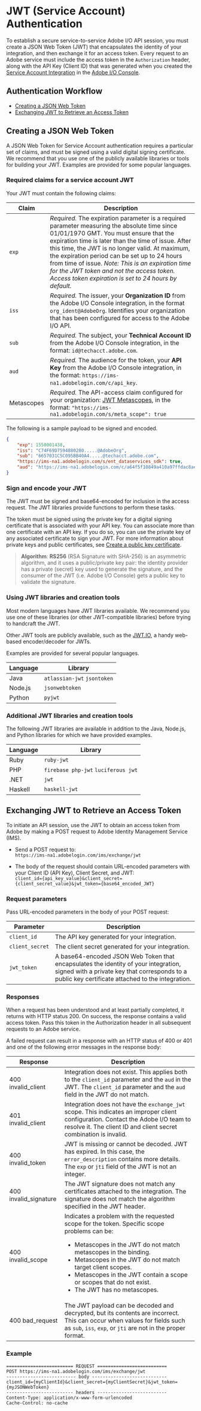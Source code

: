 
# JWT (Service Account) Authentication

To establish a secure service-to-service Adobe I/O API session, you must create a JSON Web Token (JWT) that encapsulates the identity of your integration, and then exchange it for an access token. Every request to an Adobe service must include the access token in the `Authorization` header, along with the API Key (Client ID) that was generated when you created the [Service Account Integration](../AuthenticationOverview/ServiceAccountIntegration.md) in the [Adobe I/O Console](https://console.adobe.io/).

## Authentication Workflow

- [Creating a JSON Web Token](#creating-a-json-web-token)
- [Exchanging JWT to Retrieve an Access Token](#exchanging-jwt-to-retrieve-an-access-token)

## Creating a JSON Web Token

A JSON Web Token for Service Account authentication requires a particular set of claims, and must be signed using a valid digital signing certificate. We recommend that you use one of the publicly available libraries or tools for building your JWT. Examples are provided for some popular languages.


### Required claims for a service account JWT
Your JWT must contain the following claims:

| Claim | Description |
|---|---|
| `exp` | _Required._ The expiration parameter is a required parameter measuring the absolute time since 01/01/1970 GMT. You must ensure that the expiration time is later than the time of issue. After this time, the JWT is no longer valid. At maximum, the expiration period can be set up to 24 hours from time of issue. *Note: This is an expiration time for the JWT token and not the access token. Access token expiration is set to 24 hours by default.* |
| `iss` | _Required._ The issuer, your **Organization ID** from the Adobe I/O Console integration, in the format `org_ident@AdobeOrg`. Identifies your organization that has been configured for access to the Adobe I/O API. |
| `sub` | _Required._ The subject, your **Technical Account ID** from the Adobe I/O Console integration,  in the format: `id@techacct.adobe.com`. |
| `aud` | _Required._ The audience for the token, your **API Key** from the Adobe I/O Console integration, in the format: `https://ims-na1.adobelogin.com/c/api_key`. |
| Metascopes | _Required._ The API-access claim configured for your organization: [JWT Metascopes](Scopes.md), in the format: `"https://ims-na1.adobelogin.com/s/meta_scope": true` |

The following is a sample payload to be signed and encoded.

```json
{
    "exp": 1550001438,
    "iss": "C74F69D7594880280.....@AdobeOrg",
    "sub": "6657031C5C095BB40A4.....@techacct.adobe.com",
    "https://ims-na1.adobelogin.com/s/ent_dataservices_sdk": true,
    "aud": "https://ims-na1.adobelogin.com/c/a64f5f10849a410a97ffdac8ae1....."
}
```

### Sign and encode your JWT
The JWT must be signed and base64-encoded for inclusion in the access request. The JWT libraries provide functions to perform these tasks.

The token must be signed using the private key for a digital signing certificate that is associated with your API key. You can associate more than one certificate with an API key. If you do so, you can use the private key of any associated certificate to sign your JWT. For more information about private keys and public certificates, see [Create a public key certificate](../AuthenticationOverview/ServiceAccountIntegration.md#step-2-create-a-public-key-certificate).

> **Algorithm**: **RS256** (RSA Signature with SHA-256) is an asymmetric algorithm, and it uses a public/private key pair: the identity provider has a private (secret) key used to generate the signature, and the consumer of the JWT (i.e. Adobe I/O Console) gets a public key to validate the signature. 

### Using JWT libraries and creation tools
Most modern languages have JWT libraries available. We recommend you use one of these libraries (or other JWT-compatible libraries) before trying to handcraft the JWT.

Other JWT tools are publicly available, such as the [JWT.IO](https://jwt.io/), a handy web-based encoder/decoder for JWTs.

Examples are provided for several popular languages.

| Language | Library | 
|---|---| 
| Java | `atlassian-jwt` `jsontoken` |
| Node.js | `jsonwebtoken` |
| Python | `pyjwt` |

### Additional JWT libraries and creation tools
The following JWT libraries are available in addition to the Java, Node.js, and Python libraries for which we have provided examples.

| Language | Library | 
|---|---| 
| Ruby | `ruby-jwt` |
| PHP | `firebase php-jwt` `luciferous jwt` |
| .NET | `jwt` |
| Haskell | `haskell-jwt` |

## Exchanging JWT to Retrieve an Access Token

To initiate an API session, use the JWT to obtain an access token from Adobe by making a POST request to Adobe Identity Management Service (IMS).

- Send a POST request to:  
  `https://ims-na1.adobelogin.com/ims/exchange/jwt`

- The body of the request should contain URL-encoded parameters with your Client ID (API Key), Client Secret, and JWT:  
  `client_id={api_key_value}&client_secret={client_secret_value}&jwt_token={base64_encoded_JWT}`

### Request parameters
Pass URL-encoded parameters in the body of your POST request:

| Parameter | Description |
|---|---|
| `client_id` | The API key generated for your integration. |
| `client_secret` | The client secret generated for your integration. |
| `jwt_token` | A base64-encoded JSON Web Token that encapsulates the identity of your integration, signed with a private key that corresponds to a public key certificate attached to the integration. |

### Responses
When a request has been understood and at least partially completed, it returns with HTTP status 200. On success, the response contains a valid access token. Pass this token in the Authorization header in all subsequent requests to an Adobe service.

A failed request can result in a response with an HTTP status of 400 or 401 and one of the following error messages in the response body:

<table>
	<thead>
		<tr>
			<th>Response</th>
			<th>Description</th>
		</tr>
	</thead>
	<tbody>
		<tr>
			<td>400 invalid_client</td>
			<td>Integration does not exist. This applies both to the <code>client_id</code> parameter and the <code>aud</code> in the JWT. The <code>client_id</code> parameter and the <code>aud</code> field in the JWT do not match.</td>
		</tr>
		<tr>
			<td>401 invalid_client</td>
			<td>Integration does not have the <code>exchange_jwt</code> scope. This indicates an improper client configuration. Contact the Adobe I/O team to resolve it. The client ID and client secret combination is invalid.</td>
		</tr>
		<tr>
			<td>400 invalid_token</td>
			<td>JWT is missing or cannot be decoded. JWT has expired. In this case, the <code>error_description</code> contains more details. The <code>exp</code> or <code>jti</code> field of the JWT is not an integer.</td>
		</tr>
		<tr>
			<td>400 invalid_signature</td>
			<td>The JWT signature does not match any certificates attached to the integration. The signature does not match the algorithm specified in the JWT header.</td>
		</tr>
		<tr>
			<td>400 invalid_scope</td>
			<td>Indicates a problem with the requested scope for the token. Specific scope problems can be:
				<ul>
					<li>Metascopes in the JWT do not match metascopes in the binding.</li>
					<li>Metascopes in the JWT do not match target client scopes.</li>
					<li>Metascopes in the JWT contain a scope or scopes that do not exist.</li>
					<li>The JWT has no metascopes.</li>
				</ul>
			</td>
		</tr>
		<tr>
			<td>400 bad_request</td>
			<td>The JWT payload can be decoded and decrypted, but its contents are incorrect. This can occur when values for fields such as <code>sub</code>, <code>iss</code>, <code>exp</code>, or <code>jti</code> are not in the proper format.</td>
		</tr>
	</tbody>
</table>

### Example

```
========================= REQUEST ==========================
POST https://ims-na1.adobelogin.com/ims/exchange/jwt
-------------------------- body ----------------------------
client_id={myClientId}&client_secret={myClientSecret}&jwt_token={myJSONWebToken}
------------------------- headers --------------------------
Content-Type: application/x-www-form-urlencoded
Cache-Control: no-cache
```
